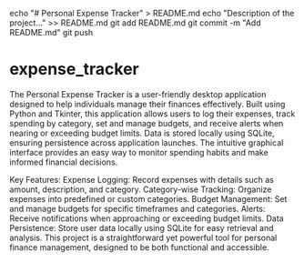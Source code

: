 echo "# Personal Expense Tracker" > README.md
echo "Description of the project..." >> README.md
git add README.md
git commit -m "Add README.md"
git push
# expense_tracker
The Personal Expense Tracker is a user-friendly desktop application designed to help individuals manage their finances effectively. Built using Python and Tkinter, this application allows users to log their expenses, track spending by category, set and manage budgets, and receive alerts when nearing or exceeding budget limits. Data is stored locally using SQLite, ensuring persistence across application launches. The intuitive graphical interface provides an easy way to monitor spending habits and make informed financial decisions.

Key Features:
Expense Logging: Record expenses with details such as amount, description, and category.
Category-wise Tracking: Organize expenses into predefined or custom categories.
Budget Management: Set and manage budgets for specific timeframes and categories.
Alerts: Receive notifications when approaching or exceeding budget limits.
Data Persistence: Store user data locally using SQLite for easy retrieval and analysis.
This project is a straightforward yet powerful tool for personal finance management, designed to be both functional and accessible.
